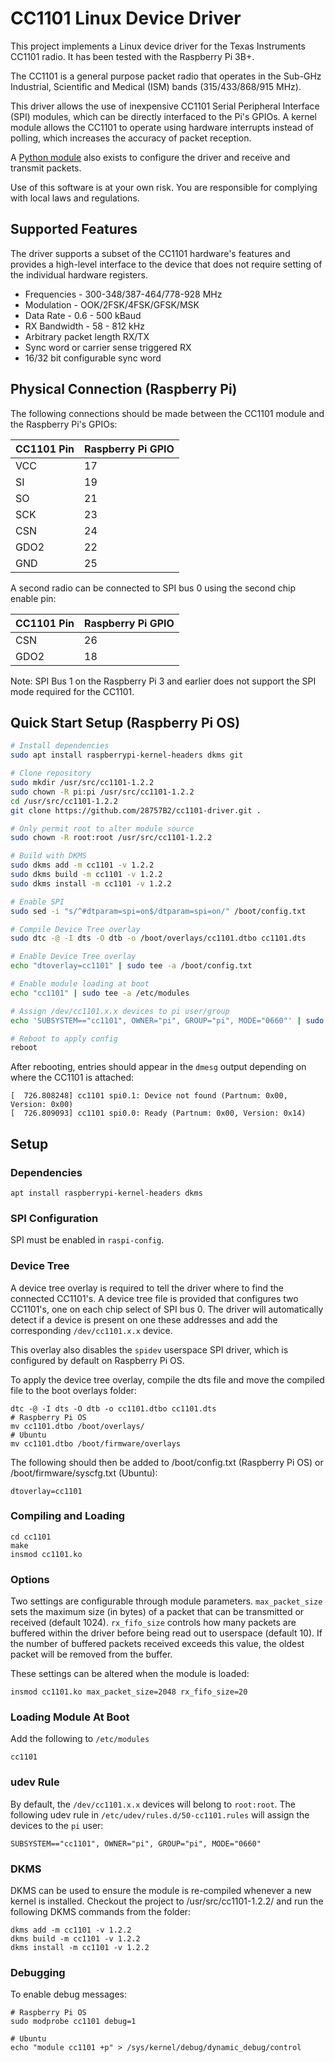 # CC1101 Linux Device Driver

This project implements a Linux device driver for the Texas Instruments CC1101 radio. It has been tested with the Raspberry Pi 3B+.

The CC1101 is a general purpose packet radio that operates in the Sub-GHz Industrial, Scientific and Medical (ISM) bands (315/433/868/915 MHz).

This driver allows the use of inexpensive CC1101 Serial Peripheral Interface (SPI) modules, which can be directly interfaced to the Pi's GPIOs. A kernel module allows the CC1101 to operate using hardware interrupts instead of polling, which increases the accuracy of packet reception. 

A [Python module](https://github.com/28757B2/cc1101-python) also exists to configure the driver and receive and transmit packets.

Use of this software is at your own risk. You are responsible for complying with local laws and regulations.

## Supported Features
The driver supports a subset of the CC1101 hardware's features and provides a high-level interface to the device that does not require setting of the individual hardware registers. 

* Frequencies - 300-348/387-464/778-928 MHz
* Modulation - OOK/2FSK/4FSK/GFSK/MSK
* Data Rate - 0.6 - 500 kBaud 
* RX Bandwidth - 58 - 812 kHz
* Arbitrary packet length RX/TX
* Sync word or carrier sense triggered RX
* 16/32 bit configurable sync word

## Physical Connection (Raspberry Pi)
The following connections should be made between the CC1101 module and the Raspberry Pi's GPIOs:

| CC1101 Pin | Raspberry Pi GPIO |
|------------|-------------------|
| VCC        | 17                |
| SI         | 19                |
| SO         | 21                |
| SCK        | 23                |
| CSN        | 24                |
| GDO2       | 22                |
| GND        | 25                |

A second radio can be connected to SPI bus 0 using the second chip enable pin: 

| CC1101 Pin | Raspberry Pi GPIO |
|------------|-------------------|
| CSN        | 26                |
| GDO2       | 18                |

Note: SPI Bus 1 on the Raspberry Pi 3 and earlier does not support the SPI mode required for the CC1101.

## Quick Start Setup (Raspberry Pi OS)

```bash
# Install dependencies
sudo apt install raspberrypi-kernel-headers dkms git

# Clone repository
sudo mkdir /usr/src/cc1101-1.2.2
sudo chown -R pi:pi /usr/src/cc1101-1.2.2
cd /usr/src/cc1101-1.2.2
git clone https://github.com/28757B2/cc1101-driver.git .

# Only permit root to alter module source
sudo chown -R root:root /usr/src/cc1101-1.2.2

# Build with DKMS
sudo dkms add -m cc1101 -v 1.2.2
sudo dkms build -m cc1101 -v 1.2.2
sudo dkms install -m cc1101 -v 1.2.2

# Enable SPI
sudo sed -i "s/^#dtparam=spi=on$/dtparam=spi=on/" /boot/config.txt

# Compile Device Tree overlay
sudo dtc -@ -I dts -O dtb -o /boot/overlays/cc1101.dtbo cc1101.dts

# Enable Device Tree overlay
echo "dtoverlay=cc1101" | sudo tee -a /boot/config.txt

# Enable module loading at boot
echo "cc1101" | sudo tee -a /etc/modules

# Assign /dev/cc1101.x.x devices to pi user/group
echo 'SUBSYSTEM=="cc1101", OWNER="pi", GROUP="pi", MODE="0660"' | sudo tee -a /etc/udev/rules.d/50-cc1101.rules

# Reboot to apply config
reboot
```

After rebooting, entries should appear in the `dmesg` output depending on where the CC1101 is attached:

    [  726.808248] cc1101 spi0.1: Device not found (Partnum: 0x00, Version: 0x00)
    [  726.809093] cc1101 spi0.0: Ready (Partnum: 0x00, Version: 0x14)

## Setup

### Dependencies

    apt install raspberrypi-kernel-headers dkms

### SPI Configuration
SPI must be enabled in `raspi-config`.

### Device Tree
A device tree overlay is required to tell the driver where to find the connected CC1101's. A device tree file is provided that configures two CC1101's, one on each chip select of SPI bus 0. The driver will automatically detect if a device is present on one these addresses and add the corresponding `/dev/cc1101.x.x` device.

This overlay also disables the `spidev` userspace SPI driver, which is configured by default on Raspberry Pi OS.

To apply the device tree overlay, compile the dts file and move the compiled file to the boot overlays folder:

    dtc -@ -I dts -O dtb -o cc1101.dtbo cc1101.dts
    # Raspberry Pi OS
    mv cc1101.dtbo /boot/overlays/
    # Ubuntu
    mv cc1101.dtbo /boot/firmware/overlays

The following should then be added to /boot/config.txt (Raspberry Pi OS) or /boot/firmware/syscfg.txt (Ubuntu):

    dtoverlay=cc1101

### Compiling and Loading

    cd cc1101
    make
    insmod cc1101.ko

### Options
Two settings are configurable through module parameters. `max_packet_size` sets the maximum size (in bytes) of a packet that can be transmitted or received (default 1024). `rx_fifo_size` controls how many packets are buffered within the driver before being read out to userspace (default 10). If the number of buffered packets received exceeds this value, the oldest packet will be removed from the buffer.

These settings can be altered when the module is loaded:

    insmod cc1101.ko max_packet_size=2048 rx_fifo_size=20

### Loading Module At Boot
Add the following to `/etc/modules`

    cc1101

### udev Rule
By default, the `/dev/cc1101.x.x` devices will belong to `root:root`. The following udev rule in `/etc/udev/rules.d/50-cc1101.rules` will assign the devices to the `pi` user:

    SUBSYSTEM=="cc1101", OWNER="pi", GROUP="pi", MODE="0660"

### DKMS
DKMS can be used to ensure the module is re-compiled whenever a new kernel is installed. Checkout the project to /usr/src/cc1101-1.2.2/ and run the following DKMS commands from the folder:

    dkms add -m cc1101 -v 1.2.2
    dkms build -m cc1101 -v 1.2.2
    dkms install -m cc1101 -v 1.2.2


### Debugging
To enable debug messages:

    # Raspberry Pi OS
    sudo modprobe cc1101 debug=1
    
    # Ubuntu
    echo "module cc1101 +p" > /sys/kernel/debug/dynamic_debug/control
